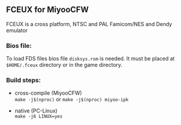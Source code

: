 ## FCEUX for MiyooCFW

FCEUX is a cross platform, NTSC and PAL Famicom/NES and Dendy emulator

### Bios file:

To load FDS files bios file `disksys.rom` is needed. It must be placed at `$HOME/.fceux` directory or in the game directory.

### Build steps:
- cross-compile (MiyooCFW)  
`make -j$(nproc)`
or
`make -j$(nproc) miyoo-ipk`

- native (PC-Linux)  
`make -j6 LINUX=yes`